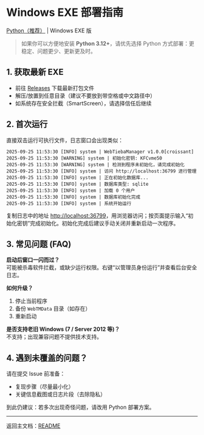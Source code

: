 # Windows EXE 部署指南

[Python（推荐）](./README.md#快速开始) | Windows EXE 版

> 如果你可以方便地安装 **Python 3.12+**，请优先选择 Python 方式部署：更稳定、问题更少、更新更及时。

## 1. 获取最新 EXE

- 前往 [Releases](https://github.com/TiebaMeow/WebTiebaManager/releases) 下载最新打包文件
- 解压/放置到任意目录（建议不要放到带空格或中文路径中）
- 如系统存在安全拦截（SmartScreen），请选择信任后继续

## 2. 首次运行

直接双击运行可执行文件，日志窗口会出现类似：

```log
2025-09-25 11:53:30 [INFO] system | WebTiebaManager v1.0.0[croissant]
2025-09-25 11:53:30 [WARNING] system | 初始化密钥: KFCvme50
2025-09-25 11:53:30 [WARNING] system | 检测到程序未初始化，请完成初始化
2025-09-25 11:53:30 [INFO] system | 访问 http://localhost:36799 进行管理
2025-09-25 11:53:30 [INFO] system | 正在初始化数据库...
2025-09-25 11:53:30 [INFO] system | 数据库类型: sqlite
2025-09-25 11:53:30 [INFO] system | 加载 0 个用户
2025-09-25 11:53:30 [INFO] system | 数据库初始化完成
2025-09-25 11:53:30 [INFO] system | 系统开始运行
```

复制日志中的地址 <http://localhost:36799>，用浏览器访问；按页面提示输入“初始化密钥”完成初始化。初始化完成后建议手动关闭并重新启动一次程序。

## 3. 常见问题 (FAQ)

**启动后窗口一闪而过？**  
可能被杀毒软件拦截，或缺少运行权限。右键“以管理员身份运行”并查看后台安全日志。

**如何升级？**  

1. 停止当前程序  
2. 备份 `WebTMData` 目录（如存在）  
4. 重新启动

**是否支持老旧 Windows (7 / Server 2012 等)？**  
不支持；出现兼容问题不提供技术支持。

## 4. 遇到未覆盖的问题？

请在提交 Issue 前准备：

- 复现步骤（尽量最小化）
- 关键信息截图或日志片段（去除隐私）

到此仍建议：若多次出现奇怪问题，请改用 Python 部署方案。

---
返回主文档：[README](./README.md)
